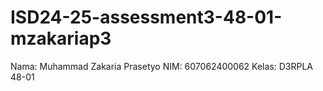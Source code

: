 # ISD24-25-assessment3-48-01-mzakariap3
Nama: Muhammad Zakaria Prasetyo
NIM: 607062400062
Kelas: D3RPLA 48-01
